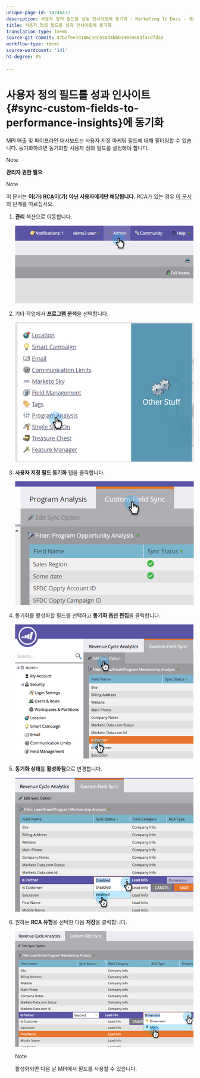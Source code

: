 ```yaml
---
unique-page-id: 14746432
description: 사용자 정의 필드를 성능 인사이트에 동기화 - Marketing To Docs - 제품 설명서
title: 사용자 정의 필드를 성과 인사이트에 동기화
translation-type: tm+mt
source-git-commit: 47b2fee7d146c3dc558d4bbb10070683f4cdfd3d
workflow-type: tm+mt
source-wordcount: '141'
ht-degree: 0%

---
```



# 사용자 정의 필드를 성과 인사이트 {#sync-custom-fields-to-performance-insights}에 동기화

MPI 매출 및 파이프라인 대시보드는 사용자 지정 마케팅 필드에 대해 필터링할 수 있습니다. 동기화하려면 동기화할 사용자 정의 필드를 설정해야 합니다.

>[!NOTE]
>
>**관리자 권한 필요**

>[!NOTE]
>
>이 문서는 **이(가) [RCA](http://docs.marketo.com/x/lwIk)이(가) 아닌 사용자에게만 해당됩니다.** RCA가 있는 경우 [이 문서](http://docs.marketo.com/x/FQQk)의 단계를 따르십시오.

1. **관리** 섹션으로 이동합니다.

   ![](assets/image2014-9-19-9-3a51-3a11.png)

1. 기타 작업에서 **프로그램 분석**&#x200B;을 선택합니다.

   ![](assets/2-3.png)

1. **사용자 지정 필드 동기화** 탭을 클릭합니다.

   ![](assets/3-5.png)

1. 동기화를 활성화할 필드를 선택하고 **동기화 옵션 편집**&#x200B;을 클릭합니다.

   ![](assets/image2014-9-19-9-3a51-3a36.png)

1. **동기화 상태**&#x200B;를 **활성화됨**&#x200B;으로 변경합니다.

   ![](assets/image2014-9-19-9-3a51-3a45.png)

1. 원하는 **RCA 유형**&#x200B;을 선택한 다음 **저장**&#x200B;을 클릭합니다.

   ![](assets/image2014-9-19-9-3a51-3a52.png)

   >[!NOTE]
   >
   >활성화되면 다음 날 MPI에서 필드를 사용할 수 있습니다.

